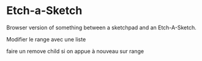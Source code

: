 # Etch-a-Sketch
Browser version of something between a sketchpad and an Etch-A-Sketch.


Modifier le range avec une liste 

faire un remove child si on appue à nouveau sur range 